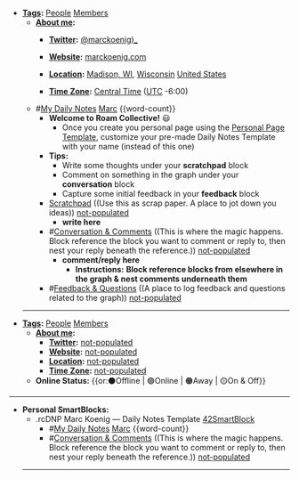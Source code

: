- **[Tags](<Tags.md>):** [People](<People.md>) [Members](<Members.md>)
    - **[About me](<About me.md>):**
        - **[Twitter](<Twitter.md>):** [@marckoenig)_](https://twitter.com/marcKoenig_)
        - **[Website](<Website.md>):** [marckoenig.com](https://www.marckoenig.com/)

        - **[Location](<Location.md>):** [Madison, WI](<Madison, WI.md>), [Wisconsin](<Wisconsin.md>) [United States](<United States.md>)
        - **[Time Zone](<Time Zone.md>):** [Central Time](<Central Time.md>) ([UTC](<UTC.md>) -6:00)
    - #[My Daily Notes](<My Daily Notes.md>) [Marc](<Marc.md>) {{word-count}}
        - **Welcome to Roam Collective!** 😃 
            - Once you create you personal page using the [Personal Page Template](((8BBipopP5))), customize your pre-made Daily Notes Template with your name (instead of this one)
        - **Tips:**
            - Write some thoughts under your **scratchpad** block
            - Comment on something in the graph under your **conversation** block
            - Capture some initial feedback in your **feedback** block
        - [Scratchpad](<Scratchpad.md>) ((Use this as scrap paper. A place to jot down you ideas)) [not-populated](<not-populated.md>)
            - __write here__
        - #[Conversation & Comments](<Conversation & Comments.md>) ((This is where the magic happens. Block reference the block you want to comment or reply to, then nest your reply beneath the reference.)) [not-populated](<not-populated.md>)
            - __comment/reply here__
                - **Instructions:** __Block reference blocks from elsewhere in the graph & nest comments underneath them__
        - #[Feedback & Questions](<Feedback & Questions.md>) ((A place to log feedback and questions related to the graph)) [not-populated](<not-populated.md>)
    - ---
- **[Tags](<Tags.md>):** [People](<People.md>) [Members](<Members.md>)
    - **[About me](<About me.md>):**
        - **[Twitter](<Twitter.md>):** [not-populated](<not-populated.md>)
        - **[Website](<Website.md>):** [not-populated](<not-populated.md>) 
        - **[Location](<Location.md>):** [not-populated](<not-populated.md>)
        - **[Time Zone](<Time Zone.md>):** [not-populated](<not-populated.md>)
    - **Online Status:**  {{or:⚫️Offline | 🟢Online | 🟠Away | 🟡On & Off}}
- ---
- **Personal SmartBlocks:**
    - .rcDNP Marc Koenig — Daily Notes Template [42SmartBlock](<42SmartBlock.md>)
        - #[My Daily Notes](<My Daily Notes.md>) [Marc](<Marc.md>) {{word-count}}
        - #[Conversation & Comments](<Conversation & Comments.md>) ((This is where the magic happens. Block reference the block you want to comment or reply to, then nest your reply beneath the reference.)) [not-populated](<not-populated.md>)
    - ---
